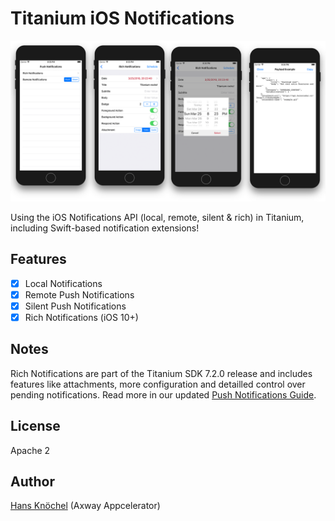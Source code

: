 # Titanium iOS Notifications

<img src="./screenshot.png" alt="Titanium iOS Notifications" width="800" />

Using the iOS Notifications API (local, remote, silent & rich) in Titanium, including Swift-based notification extensions!

## Features

- [x] Local Notifications
- [x] Remote Push Notifications
- [x] Silent Push Notifications
- [x] Rich Notifications (iOS 10+)

## Notes

Rich Notifications are part of the Titanium SDK 7.2.0 release and includes features like attachments, more configuration
and detailled control over pending notifications. Read more in our updated [Push Notifications Guide](https://wiki.appcelerator.org/display/guides2/Sending+and+Scheduling+Push+Notifications#SendingandSchedulingPushNotifications-RichNotifications(iOS10andlater)).

## License

Apache 2

## Author

[Hans Knöchel](https://github.com/hansemannn) (Axway Appcelerator)
